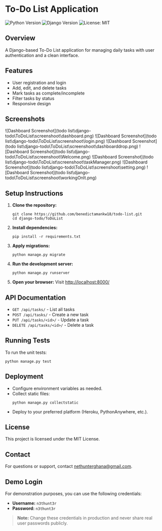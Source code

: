 # To-Do List Application

![Python Version](https://img.shields.io/badge/python-3.10%2B-blue)
![Django Version](https://img.shields.io/badge/django-5.2-green)
![License: MIT](https://img.shields.io/badge/License-MIT-yellow.svg)

## Overview
A Django-based To-Do List application for managing daily tasks with user authentication and a clean interface.

## Features
- User registration and login
- Add, edit, and delete tasks
- Mark tasks as complete/incomplete
- Filter tasks by status
- Responsive design

## Screenshots
<!-- Add your screenshots here -->
![Dashboard Screenshot](todo list\django-todo\ToDoList\screenshoot\dashboard.png)
![Dashboard Screenshot](todo list\django-todo\ToDoList\screenshoot\login.png)
![Dashboard Screenshot](todo list\django-todo\ToDoList\screenshoot\dashboarddrop.png)
![Dashboard Screenshot](todo list\django-todo\ToDoList\screenshoot\Welcome.png)
![Dashboard Screenshot](todo list\django-todo\ToDoList\screenshoot\taskManager.png)
![Dashboard Screenshot](todo list\django-todo\ToDoList\screenshoot\setting.png)
![Dashboard Screenshot](todo list\django-todo\ToDoList\screenshoot\workingOnIt.png)

## Setup Instructions

1. **Clone the repository:**
   ```
   git clone https://github.com/benedictamankw18/todo-list.git
   cd django-todo/ToDoList
   ```

2. **Install dependencies:**
   ```
   pip install -r requirements.txt
   ```

3. **Apply migrations:**
   ```
   python manage.py migrate
   ```

4. **Run the development server:**
   ```
   python manage.py runserver
   ```

5. **Open your browser:**
   Visit [http://localhost:8000/](http://localhost:8000/)

## API Documentation
<!-- If you have API endpoints, document them here -->
- `GET /api/tasks/` - List all tasks
- `POST /api/tasks/` - Create a new task
- `PUT /api/tasks/<id>/` - Update a task
- `DELETE /api/tasks/<id>/` - Delete a task

## Running Tests
To run the unit tests:
```
python manage.py test
```

## Deployment
- Configure environment variables as needed.
- Collect static files:
  ```
  python manage.py collectstatic
  ```
- Deploy to your preferred platform (Heroku, PythonAnywhere, etc.).

## License
This project is licensed under the MIT License.

## Contact
For questions or support, contact [nethunterghana@gmail.com](mailto:nethunterghana@gmail.com).

## Demo Login

For demonstration purposes, you can use the following credentials:

- **Username:** `n3thunt3r`
- **Password:** `n3thunt3r`

> **Note:** Change these credentials in production and never share real user passwords publicly.
